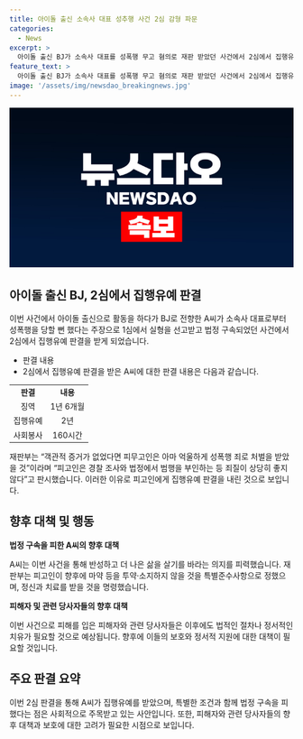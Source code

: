 ```yaml
---
title: 아이돌 출신 소속사 대표 성추행 사건 2심 감형 파문
categories:
  - News
excerpt: >
  아이돌 출신 BJ가 소속사 대표를 성폭행 무고 혐의로 재판 받았던 사건에서 2심에서 집행유예와 감형 판결을 받았다. 법정 구속됐던 A씨에 대한 원심을 파기하고 징역 1년 6개월과 집행유예 2년을 선고했으며 사회봉사 160시간을 명령했다. 재판부는 객관적 증거 없이 처벌 당했을 가능성을 언급하며, 피고인의 반성과 갱생의 기회를 고려했다. A씨는 흐느끼며 선고를 받았고, 이 사건으로 깨닫는다고 말했다.
feature_text: >
  아이돌 출신 BJ가 소속사 대표를 성폭행 무고 혐의로 재판 받았던 사건에서 2심에서 집행유예와 감형 판결을 받았다. 법정 구속됐던 A씨에 대한 원심을 파기하고 징역 1년 6개월과 집행유예 2년을 선고했으며 사회봉사 160시간을 명령했다. 재판부는 객관적 증거 없이 처벌 당했을 가능성을 언급하며, 피고인의 반성과 갱생의 기회를 고려했다. A씨는 흐느끼며 선고를 받았고, 이 사건으로 깨닫는다고 말했다.
image: '/assets/img/newsdao_breakingnews.jpg'
---
```


<p><img src="/assets/img/newsdao_breakingnews.jpg" alt="pcversion 속보" /></p>

<h2 data-ke-size="size26">아이돌 출신 BJ, 2심에서 집행유예 판결</h2>

<p data-ke-size="size16">이번 사건에서 아이돌 출신으로 활동을 하다가 BJ로 전향한 A씨가 소속사 대표로부터 성폭행을 당할 뻔 했다는 주장으로 1심에서 실형을 선고받고 법정 구속되었던 사건에서 2심에서 집행유예 판결을 받게 되었습니다.</p>

<ul>
    <li>판결 내용</li>
    <li>2심에서 집행유예 판결을 받은 A씨에 대한 판결 내용은 다음과 같습니다.</li>
</ul>

<table>
    <tr>
        <td style="text-align: center; height: 17px;"><b>판결</b></td>
        <td style="text-align: center; height: 17px;"><b>내용</b></td>
    </tr>
    <tr>
        <td style="text-align: center; height: 17px;">징역</td>
        <td style="text-align: center; height: 17px;">1년 6개월</td>
    </tr>
    <tr>
        <td style="text-align: center; height: 17px;">집행유예</td>
        <td style="text-align: center; height: 17px;">2년</td>
    </tr>
    <tr>
        <td style="text-align: center; height: 17px;">사회봉사</td>
        <td style="text-align: center; height: 17px;">160시간</td>
    </tr>
</table>

<p data-ke-size="size16">재판부는 “객관적 증거가 없었다면 피무고인은 아마 억울하게 성폭행 죄로 처벌을 받았을 것”이라며 “피고인은 경찰 조사와 법정에서 범행을 부인하는 등 죄질이 상당히 좋지않다”고 판시했습니다. 이러한 이유로 피고인에게 집행유예 판결을 내린 것으로 보입니다.</p>

<h2 data-ke-size="size26">향후 대책 및 행동</h2>

<p data-ke-size="size16"><b>법정 구속을 피한 A씨의 향후 대책</b></p>

<p data-ke-size="size16">A씨는 이번 사건을 통해 반성하고 더 나은 삶을 살기를 바라는 의지를 피력했습니다. 재판부는 피고인이 향후에 마약 등을 투약·소지하지 않을 것을 특별준수사항으로 정했으며, 정신과 치료를 받을 것을 명령했습니다.</p>

<p data-ke-size="size16"><b>피해자 및 관련 당사자들의 향후 대책</b></p>

<p data-ke-size="size16">이번 사건으로 피해를 입은 피해자와 관련 당사자들은 이후에도 법적인 절차나 정서적인 치유가 필요할 것으로 예상됩니다. 향후에 이들의 보호와 정서적 지원에 대한 대책이 필요할 것입니다.</p>

<h2 data-ke-size="size26">주요 판결 요약</h2>

<p data-ke-size="size16">이번 2심 판결을 통해 A씨가 집행유예를 받았으며, 특별한 조건과 함께 법정 구속을 피했다는 점은 사회적으로 주목받고 있는 사안입니다. 또한, 피해자와 관련 당사자들의 향후 대책과 보호에 대한 고려가 필요한 시점으로 보입니다.</p>

